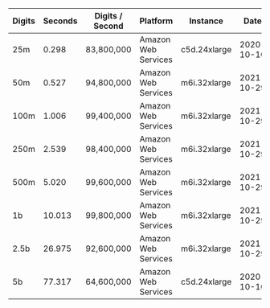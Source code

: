 | Digits | Seconds | Digits / Second | Platform | Instance | Date | Files |
| ------ | ------- | --------------- | -------- | -------- | ---- | ----- |
| 25m | 0.298 | 83,800,000 | Amazon Web Services | c5d.24xlarge | 2020-10-10 | [cfg](../Amazon%20Web%20Services/c5d.24xlarge/Sqrt%28Pi%29%20%5BSimple%5D/Sqrt%28Pi%29%20-%2020201010-104141.cfg) [out](../Amazon%20Web%20Services/c5d.24xlarge/Sqrt%28Pi%29%20%5BSimple%5D/Sqrt%28Pi%29%20-%2020201010-104141.out) [txt](../Amazon%20Web%20Services/c5d.24xlarge/Sqrt%28Pi%29%20%5BSimple%5D/Sqrt%28Pi%29%20-%2020201010-104141.txt) |
| 50m | 0.527 | 94,800,000 | Amazon Web Services | m6i.32xlarge | 2021-10-29 | [cfg](../Amazon%20Web%20Services/m6i.32xlarge/Sqrt%28Pi%29%20%5BSimple%5D/Sqrt%28Pi%29%20-%2020211029-160720.cfg) [out](../Amazon%20Web%20Services/m6i.32xlarge/Sqrt%28Pi%29%20%5BSimple%5D/Sqrt%28Pi%29%20-%2020211029-160720.out) [txt](../Amazon%20Web%20Services/m6i.32xlarge/Sqrt%28Pi%29%20%5BSimple%5D/Sqrt%28Pi%29%20-%2020211029-160720.txt) |
| 100m | 1.006 | 99,400,000 | Amazon Web Services | m6i.32xlarge | 2021-10-29 | [cfg](../Amazon%20Web%20Services/m6i.32xlarge/Sqrt%28Pi%29%20%5BSimple%5D/Sqrt%28Pi%29%20-%2020211029-160723.cfg) [out](../Amazon%20Web%20Services/m6i.32xlarge/Sqrt%28Pi%29%20%5BSimple%5D/Sqrt%28Pi%29%20-%2020211029-160723.out) [txt](../Amazon%20Web%20Services/m6i.32xlarge/Sqrt%28Pi%29%20%5BSimple%5D/Sqrt%28Pi%29%20-%2020211029-160723.txt) |
| 250m | 2.539 | 98,400,000 | Amazon Web Services | m6i.32xlarge | 2021-10-29 | [cfg](../Amazon%20Web%20Services/m6i.32xlarge/Sqrt%28Pi%29%20%5BSimple%5D/Sqrt%28Pi%29%20-%2020211029-160734.cfg) [out](../Amazon%20Web%20Services/m6i.32xlarge/Sqrt%28Pi%29%20%5BSimple%5D/Sqrt%28Pi%29%20-%2020211029-160734.out) [txt](../Amazon%20Web%20Services/m6i.32xlarge/Sqrt%28Pi%29%20%5BSimple%5D/Sqrt%28Pi%29%20-%2020211029-160734.txt) |
| 500m | 5.020 | 99,600,000 | Amazon Web Services | m6i.32xlarge | 2021-10-29 | [cfg](../Amazon%20Web%20Services/m6i.32xlarge/Sqrt%28Pi%29%20%5BSimple%5D/Sqrt%28Pi%29%20-%2020211029-172022.cfg) [out](../Amazon%20Web%20Services/m6i.32xlarge/Sqrt%28Pi%29%20%5BSimple%5D/Sqrt%28Pi%29%20-%2020211029-172022.out) [txt](../Amazon%20Web%20Services/m6i.32xlarge/Sqrt%28Pi%29%20%5BSimple%5D/Sqrt%28Pi%29%20-%2020211029-172022.txt) |
| 1b | 10.013 | 99,800,000 | Amazon Web Services | m6i.32xlarge | 2021-10-29 | [cfg](../Amazon%20Web%20Services/m6i.32xlarge/Sqrt%28Pi%29%20%5BSimple%5D/Sqrt%28Pi%29%20-%2020211029-172036.cfg) [out](../Amazon%20Web%20Services/m6i.32xlarge/Sqrt%28Pi%29%20%5BSimple%5D/Sqrt%28Pi%29%20-%2020211029-172036.out) [txt](../Amazon%20Web%20Services/m6i.32xlarge/Sqrt%28Pi%29%20%5BSimple%5D/Sqrt%28Pi%29%20-%2020211029-172036.txt) |
| 2.5b | 26.975 | 92,600,000 | Amazon Web Services | m6i.32xlarge | 2021-10-29 | [cfg](../Amazon%20Web%20Services/m6i.32xlarge/Sqrt%28Pi%29%20%5BSimple%5D/Sqrt%28Pi%29%20-%2020211029-203352.cfg) [out](../Amazon%20Web%20Services/m6i.32xlarge/Sqrt%28Pi%29%20%5BSimple%5D/Sqrt%28Pi%29%20-%2020211029-203352.out) [txt](../Amazon%20Web%20Services/m6i.32xlarge/Sqrt%28Pi%29%20%5BSimple%5D/Sqrt%28Pi%29%20-%2020211029-203352.txt) |
| 5b | 77.317 | 64,600,000 | Amazon Web Services | c5d.24xlarge | 2020-10-10 | [cfg](../Amazon%20Web%20Services/c5d.24xlarge/Sqrt%28Pi%29%20%5BSimple%5D/Sqrt%28Pi%29%20-%2020201010-225522.cfg) [out](../Amazon%20Web%20Services/c5d.24xlarge/Sqrt%28Pi%29%20%5BSimple%5D/Sqrt%28Pi%29%20-%2020201010-225522.out) [txt](../Amazon%20Web%20Services/c5d.24xlarge/Sqrt%28Pi%29%20%5BSimple%5D/Sqrt%28Pi%29%20-%2020201010-225522.txt) |
